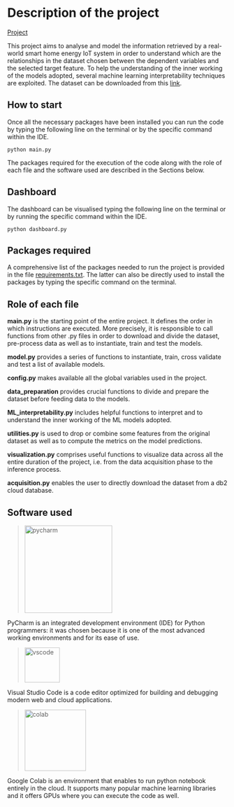# Description of the project

[Project](https://github.com/EdoardoGruppi/IoT_Assignment)

This project aims to analyse and model the information retrieved by a real-world smart home energy IoT system in order to understand which are the relationships in the dataset chosen between the dependent variables and the selected target feature. To help the understanding of the inner working of the models adopted, several machine learning interpretability techniques are exploited. The dataset can be downloaded from this [link](https://www.kaggle.com/taranvee/smart-home-dataset-with-weather-information).

## How to start

Once all the necessary packages have been installed you can run the code by typing the following line on the terminal or by the specific command within the IDE.

```
python main.py
```

The packages required for the execution of the code along with the role of each file and the software used are described in the Sections below.

## Dashboard

The dashboard can be visualised typing the following line on the terminal or by running the specific command within the IDE.

```
python dashboard.py
```

## Packages required

A comprehensive list of the packages needed to run the project is provided in the file [requirements.txt](https://github.com/EdoardoGruppi/IoT_Assignment/blob/main/requirements.txt). The latter can also be directly used to install the packages by typing the specific command on the terminal.

## Role of each file

**main.py** is the starting point of the entire project. It defines the order in which instructions are executed. More precisely, it is responsible to call functions from other .py files in order to download and divide the dataset, pre-process data as well as to instantiate, train and test the models.

**model.py** provides a series of functions to instantiate, train, cross validate and test a list of available models.

**config.py** makes available all the global variables used in the project.

**data_preparation** provides crucial functions to divide and prepare the dataset before feeding data to the models.

**ML_interpretability.py** includes helpful functions to interpret and to understand the inner working of the ML models adopted.

**utilities.py** is used to drop or combine some features from the original dataset as well as to compute the metrics on the model predictions.

**visualization.py** comprises useful functions to visualize data across all the entire duration of the project, i.e. from the data acquisition phase to the inference process.

**acquisition.py** enables the user to directly download the dataset from a db2 cloud database.

## Software used

> <img src="https://financesonline.com/uploads/2019/08/PyCharm_Logo1.png" width="200" alt="pycharm">

PyCharm is an integrated development environment (IDE) for Python programmers: it was chosen because it is one of the most advanced working environments and for its ease of use.

> <img src="https://user-images.githubusercontent.com/674621/71187801-14e60a80-2280-11ea-94c9-e56576f76baf.png" width="80" alt="vscode">

Visual Studio Code is a code editor optimized for building and debugging modern web and cloud applications.

> <img src="https://cdn-images-1.medium.com/max/1200/1*Lad06lrjlU9UZgSTHUoyfA.png" width="140" alt="colab">

Google Colab is an environment that enables to run python notebook entirely in the cloud. It supports many popular machine learning libraries and it offers GPUs where you can execute the code as well.
